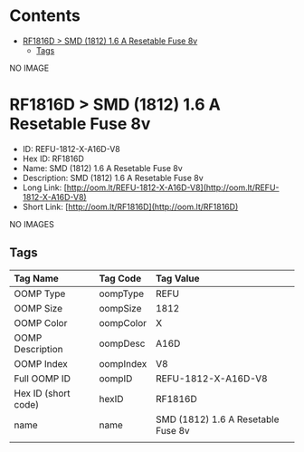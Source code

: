 



Contents
========

* [RF1816D > SMD (1812) 1.6 A Resetable Fuse 8v](#rf1816d--smd-1812-16-a-resetable-fuse-8v)
	* [Tags](#tags)
  
NO IMAGE  
# RF1816D > SMD (1812) 1.6 A Resetable Fuse 8v

- ID: REFU-1812-X-A16D-V8
- Hex ID: RF1816D
- Name: SMD (1812) 1.6 A Resetable Fuse 8v
- Description: SMD (1812) 1.6 A Resetable Fuse 8v
- Long Link: [http://oom.lt/REFU-1812-X-A16D-V8](http://oom.lt/REFU-1812-X-A16D-V8)
- Short Link: [http://oom.lt/RF1816D](http://oom.lt/RF1816D)
  
NO IMAGES  
## Tags
  

|Tag Name|Tag Code|Tag Value|
| :--- | :--- | :--- |
|OOMP Type|oompType|REFU|
|OOMP Size|oompSize|1812|
|OOMP Color|oompColor|X|
|OOMP Description|oompDesc|A16D|
|OOMP Index|oompIndex|V8|
|Full OOMP ID|oompID|REFU-1812-X-A16D-V8|
|Hex ID (short code)|hexID|RF1816D|
|name|name|SMD (1812) 1.6 A Resetable Fuse 8v|
||||
